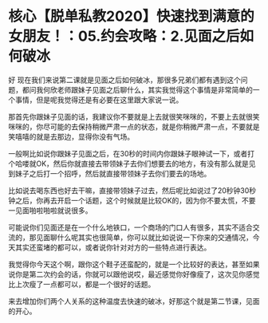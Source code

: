 # 核心【脱单私教2020】快速找到满意的女朋友！：05.约会攻略：2.见面之后如何破冰

好 现在我们来说第二课就是见面之后如何破冰，那很多兄弟们都有遇到这个问题，都问我何欣老师跟妹子见面之后聊什么，其实我觉得这个事情是非常简单的一个事情，但是呢我觉得还是有必要在这里跟大家说一说。

那首先你跟妹子见面的话，我建议你不要就是上去就很笑咪咪的，不要上去就很笑咪咪的，你尽可能的去保持稍微严肃一点的状态，就是你稍微严肃一点，不要就是笑嘻嘻的就是去那边，显得你没有气场。

一般啊比如说你跟妹子见面之后，在30秒的时间内你跟妹子眼神试一下，或者打个哈喽就OK，然后你就直接去带领妹子去你们想要去的地方，有没有那么就是见到妹子之后打一个招呼，然后就直接带领妹子去你们要去的场地。

比如说去喝东西也好去干嘛，直接带领妹子过去，然后呢比如说过了20秒钟30秒钟之后，你再去开启一个话题，这个时候就是比较OK的，因为你不要太慌，不要一见面啪啦啪啦就说很多。

可能说你们见面还是在一个什么地铁口，一个商场的门口人有很多，其实不适合交流的，那见面聊什么呢其实也很简单，你可以就比如说说一下你来的交通情况，今天其实还蛮堵的都可以，或者说你针对对方的一些特点进行表达。

我觉得你今天这个啊，跟你这个鞋子还蛮配的，就是一个比较好的表达，甚至如果说你是第二次约会的话，你就可以跟他说哎，最近感觉你好像瘦了，这次见你感觉比上次瘦了一点都可以，都是一个很好的话题。

来去增加你们两个人关系的这种温度去快速的破冰，好那这个就是第二节课，见面的开心。